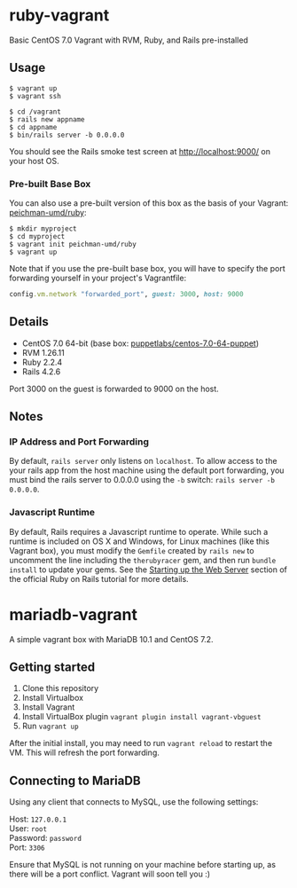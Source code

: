 # ruby-vagrant

Basic CentOS 7.0 Vagrant with RVM, Ruby, and Rails pre-installed

## Usage

```
$ vagrant up
$ vagrant ssh

$ cd /vagrant
$ rails new appname
$ cd appname
$ bin/rails server -b 0.0.0.0
```

You should see the Rails smoke test screen at <http://localhost:9000/> on your
host OS.

### Pre-built Base Box

You can also use a pre-built version of this box as the basis of your Vagrant:
[peichman-umd/ruby][3]:

```
$ mkdir myproject
$ cd myproject
$ vagrant init peichman-umd/ruby
$ vagrant up
```

Note that if you use the pre-built base box, you will have to specify the port
forwarding yourself in your project's Vagrantfile:

```ruby
config.vm.network "forwarded_port", guest: 3000, host: 9000
```

## Details

* CentOS 7.0 64-bit (base box: [puppetlabs/centos-7.0-64-puppet][1])
* RVM 1.26.11
* Ruby 2.2.4
* Rails 4.2.6

Port 3000 on the guest is forwarded to 9000 on the host.

## Notes

### IP Address and Port Forwarding

By default, `rails server` only listens on `localhost`. To allow access to the
your rails app from the host machine using the default port forwarding, you must
bind the rails server to 0.0.0.0 using the `-b` switch: `rails server -b 0.0.0.0`.

### Javascript Runtime

By default, Rails requires a Javascript runtime to operate. While such a runtime is
included on OS X and Windows, for Linux machines (like this Vagrant box), you must
modify the `Gemfile` created by `rails new` to uncomment the line including the `therubyracer` gem, and then run `bundle install` to update your gems. See the
[Starting up the Web Server][2] section of the official Ruby on Rails tutorial for
more details.

# mariadb-vagrant
A simple vagrant box with MariaDB 10.1 and CentOS 7.2.

## Getting started
1. Clone this repository
2. Install Virtualbox
3. Install Vagrant
4. Install VirtualBox plugin `vagrant plugin install vagrant-vbguest`
5. Run `vagrant up`

After the initial install, you may need to run `vagrant reload` to restart the VM. This will refresh the port forwarding.

## Connecting to MariaDB
Using any client that connects to MySQL, use the following settings:

Host: `127.0.0.1`  
User: `root`  
Password: `password`  
Port: `3306`

Ensure that MySQL is not running on your machine before starting up, as there will be a port conflict. Vagrant will soon tell you :)



[1]: https://atlas.hashicorp.com/puppetlabs/boxes/centos-7.0-64-puppet/versions/1.0.1
[2]: http://guides.rubyonrails.org/getting_started.html#starting-up-the-web-server
[3]: https://atlas.hashicorp.com/peichman-umd/boxes/ruby/versions/1.0.0
